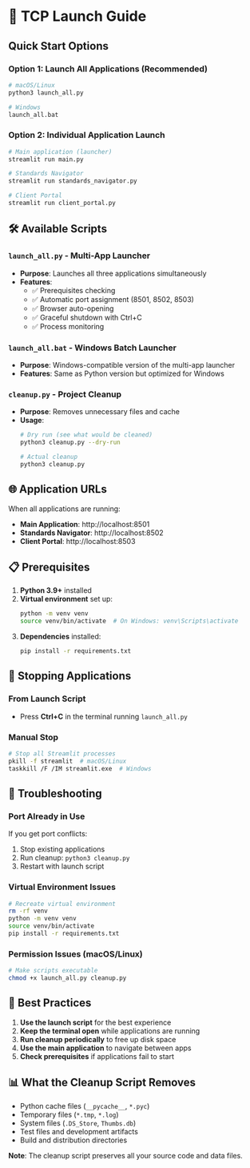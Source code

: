 # 🚀 TCP Launch Guide

## Quick Start Options

### Option 1: Launch All Applications (Recommended)
```bash
# macOS/Linux
python3 launch_all.py

# Windows
launch_all.bat
```

### Option 2: Individual Application Launch
```bash
# Main application (launcher)
streamlit run main.py

# Standards Navigator
streamlit run standards_navigator.py

# Client Portal  
streamlit run client_portal.py
```

## 🛠️ Available Scripts

### `launch_all.py` - Multi-App Launcher
- **Purpose**: Launches all three applications simultaneously
- **Features**:
  - ✅ Prerequisites checking
  - ✅ Automatic port assignment (8501, 8502, 8503)
  - ✅ Browser auto-opening
  - ✅ Graceful shutdown with Ctrl+C
  - ✅ Process monitoring

### `launch_all.bat` - Windows Batch Launcher
- **Purpose**: Windows-compatible version of the multi-app launcher
- **Features**: Same as Python version but optimized for Windows

### `cleanup.py` - Project Cleanup
- **Purpose**: Removes unnecessary files and cache
- **Usage**:
  ```bash
  # Dry run (see what would be cleaned)
  python3 cleanup.py --dry-run
  
  # Actual cleanup
  python3 cleanup.py
  ```

## 🌐 Application URLs

When all applications are running:

- **Main Application**: http://localhost:8501
- **Standards Navigator**: http://localhost:8502  
- **Client Portal**: http://localhost:8503

## 📋 Prerequisites

1. **Python 3.9+** installed
2. **Virtual environment** set up:
   ```bash
   python -m venv venv
   source venv/bin/activate  # On Windows: venv\Scripts\activate
   ```
3. **Dependencies** installed:
   ```bash
   pip install -r requirements.txt
   ```

## 🛑 Stopping Applications

### From Launch Script
- Press **Ctrl+C** in the terminal running `launch_all.py`

### Manual Stop
```bash
# Stop all Streamlit processes
pkill -f streamlit  # macOS/Linux
taskkill /F /IM streamlit.exe  # Windows
```

## 🔧 Troubleshooting

### Port Already in Use
If you get port conflicts:
1. Stop existing applications
2. Run cleanup: `python3 cleanup.py`
3. Restart with launch script

### Virtual Environment Issues
```bash
# Recreate virtual environment
rm -rf venv
python -m venv venv
source venv/bin/activate
pip install -r requirements.txt
```

### Permission Issues (macOS/Linux)
```bash
# Make scripts executable
chmod +x launch_all.py cleanup.py
```

## 🎯 Best Practices

1. **Use the launch script** for the best experience
2. **Keep the terminal open** while applications are running
3. **Run cleanup periodically** to free up disk space
4. **Use the main application** to navigate between apps
5. **Check prerequisites** if applications fail to start

## 📊 What the Cleanup Script Removes

- Python cache files (`__pycache__`, `*.pyc`)
- Temporary files (`*.tmp`, `*.log`)
- System files (`.DS_Store`, `Thumbs.db`)
- Test files and development artifacts
- Build and distribution directories

**Note**: The cleanup script preserves all your source code and data files.
